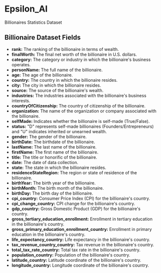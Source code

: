 # Epsilon_AI
Billionaires Statistics Dataset
## Billionaire Dataset Fields

- **rank:** The ranking of the billionaire in terms of wealth.
- **finalWorth:** The final net worth of the billionaire in U.S. dollars.
- **category:** The category or industry in which the billionaire's business operates.
- **personName:** The full name of the billionaire.
- **age:** The age of the billionaire.
- **country:** The country in which the billionaire resides.
- **city:** The city in which the billionaire resides.
- **source:** The source of the billionaire's wealth.
- **industries:** The industries associated with the billionaire's business interests.
- **countryOfCitizenship:** The country of citizenship of the billionaire.
- **organization:** The name of the organization or company associated with the billionaire.
- **selfMade:** Indicates whether the billionaire is self-made (True/False).
- **status:** "D" represents self-made billionaires (Founders/Entrepreneurs) and "U" indicates inherited or unearned wealth.
- **gender:** The gender of the billionaire.
- **birthDate:** The birthdate of the billionaire.
- **lastName:** The last name of the billionaire.
- **firstName:** The first name of the billionaire.
- **title:** The title or honorific of the billionaire.
- **date:** The date of data collection.
- **state:** The state in which the billionaire resides.
- **residenceStateRegion:** The region or state of residence of the billionaire.
- **birthYear:** The birth year of the billionaire.
- **birthMonth:** The birth month of the billionaire.
- **birthDay:** The birth day of the billionaire.
- **cpi_country:** Consumer Price Index (CPI) for the billionaire's country.
- **cpi_change_country:** CPI change for the billionaire's country.
- **gdp_country:** Gross Domestic Product (GDP) for the billionaire's country.
- **gross_tertiary_education_enrollment:** Enrollment in tertiary education in the billionaire's country.
- **gross_primary_education_enrollment_country:** Enrollment in primary education in the billionaire's country.
- **life_expectancy_country:** Life expectancy in the billionaire's country.
- **tax_revenue_country_country:** Tax revenue in the billionaire's country.
- **total_tax_rate_country:** Total tax rate in the billionaire's country.
- **population_country:** Population of the billionaire's country.
- **latitude_country:** Latitude coordinate of the billionaire's country.
- **longitude_country:** Longitude coordinate of the billionaire's country.
